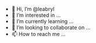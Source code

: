- 👋 Hi, I’m @leabryl
- 👀 I’m interested in ...
- 🌱 I’m currently learning ...
- 💞️ I’m looking to collaborate on ...
- 📫 How to reach me ...

<!---
leabryl/leabryl is a ✨ special ✨ repository because its `README.md` (this file) appears on your GitHub profile.
You can click the Preview link to take a look at your changes.
--->
